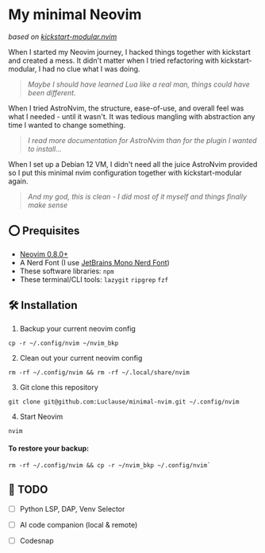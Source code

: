 # My minimal Neovim
*based on [kickstart-modular.nvim](https://github.com/dam9000/kickstart-modular.nvim)* 

When I started my Neovim journey, I hacked things together with kickstart and created a mess.
It didn't matter when I tried refactoring with kickstart-modular, I had no clue what I was doing.

> *Maybe I should have learned Lua like a real man, things could have been different.*

When I tried AstroNvim, the structure, ease-of-use, and overall feel was what I needed - 
until it wasn't. It was tedious mangling with abstraction any time I wanted to change something.

> *I read more documentation for AstroNvim than for the plugin I wanted to install...*

When I set up a Debian 12 VM, I didn't need all the juice AstroNvim provided so I put this
minimal nvim configuration together with kickstart-modular again.

> *And my god, this is clean - I did most of it myself and things finally make sense*

## ⭕ Prequisites

- [Neovim 0.8.0+](https://neovim.io) 
- A Nerd Font (I use [JetBrains Mono Nerd Font](https://github.com/ryanoasis/nerd-fonts/releases/download/v3.3.0/JetBrainsMono.zip))
- These software libraries: `npm`
- These terminal/CLI tools: `lazygit` `ripgrep` `fzf`

## 🛠️ Installation

1. Backup your current neovim config 

```shell
cp -r ~/.config/nvim ~/nvim_bkp
```

2. Clean out your current neovim config 


```shell
rm -rf ~/.config/nvim && rm -rf ~/.local/share/nvim
```

3. Git clone this repository
```shell
git clone git@github.com:Luclause/minimal-nvim.git ~/.config/nvim
```

4. Start Neovim

```shell
nvim
```

#### To restore your backup: 

```shell
rm -rf ~/.config/nvim && cp -r ~/nvim_bkp ~/.config/nvim`
```

## 📝 TODO

- [ ] Python LSP, DAP, Venv Selector
- [ ] AI code companion (local & remote)
- [ ] Codesnap

